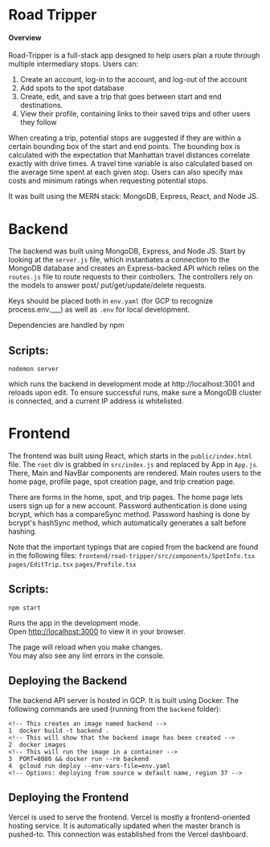 # Road Tripper

#### Overview

Road-Tripper is a full-stack app designed to help users plan a route through
multiple intermediary stops. Users can:

1. Create an account, log-in to the account, and log-out of the account
2. Add spots to the spot database
3. Create, edit, and save a trip that goes between start and end destinations.
4. View their profile, containing links to their saved trips and other users they
   follow

When creating a trip, potential stops are suggested if they are within a certain
bounding box of the start and end points. The bounding box is calculated with the
expectation that Manhattan travel distances correlate exactly with drive times. A
travel time variable is also calculated based on the average time spent at each
given stop. Users can also specify max costs and minimum ratings when requesting
potential stops.

It was built using the MERN stack: MongoDB, Express, React, and Node JS.

# Backend

The backend was built using MongoDB, Express, and Node JS. Start by looking at
the `server.js` file, which instantiates a connection to the MongoDB database and
creates an Express-backed API which relies on the `routes.js` file to route
requests to their controllers. The controllers rely on the models to answer post/
put/get/update/delete requests.

Keys should be placed both in `env.yaml` (for GCP to recognize process.env.\_\_\_)
as well as `.env` for local development.

Dependencies are handled by npm

## Scripts:

`nodemon server`

which runs the backend in development mode at http://localhost:3001 and
reloads upon edit.
To ensure successful runs, make sure a MongoDB cluster is connected, and a
current IP address is whitelisted.

# Frontend

The frontend was built using React, which starts in the `public/index.html` file.
The `root` div is grabbed in `src/index.js` and replaced by App in `App.js`.
There, Main and NavBar components are rendered. Main routes users to the home
page, profile page, spot creation page, and trip creation page.

There are forms in the home, spot, and trip pages.
The home page lets users sign up for a new account. Password authentication is
done using bcrypt, which has a compareSync method. Password hashing is done by
bcrypt's hashSync method, which automatically generates a salt before hashing.

Note that the important typings that are copied from the backend are found in the following files:
`frontend/road-tripper/src/components/SpotInfo.tsx`
`pages/EditTrip.tsx`
`pages/Profile.tsx`

## Scripts:

`npm start`

Runs the app in the development mode.\
Open [http://localhost:3000](http://localhost:3000) to view it in your browser.

The page will reload when you make changes.\
You may also see any lint errors in the console.

## Deploying the Backend

The backend API server is hosted in GCP. It is built using Docker. The following commands are used (running from the `backend` folder):

```
<!-- This creates an image named backend -->
1  docker build -t backend .
<!-- This will show that the backend image has been created -->
2  docker images
<!-- This will run the image in a container -->
3  PORT=8080 && docker run --rm backend
4  gcloud run deploy --env-vars-file=env.yaml
<!-- Options: deploying from source w default name, region 37 -->
```

## Deploying the Frontend

Vercel is used to serve the frontend. Vercel is mostly a frontend-oriented hosting service. It is automatically updated when the master branch is pushed-to. This connection was established from the Vercel dashboard.
